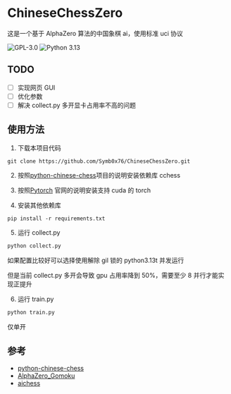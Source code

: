 # ChineseChessZero

这是一个基于 AlphaZero 算法的中国象棋 ai，使用标准 uci 协议

![GPL-3.0](https://img.shields.io/github/license/Symb0x76/ChineseChessZero?style=plastic)
![Python 3.13](https://img.shields.io/badge/Python-3.13-blue?style=plastic)

## TODO

-   [ ] 实现网页 GUI
-   [ ] 优化参数
-   [ ] 解决 collect.py 多开显卡占用率不高的问题

## 使用方法

1.  下载本项目代码

```git
git clone https://github.com/Symb0x76/ChineseChessZero.git
```

2.  按照[python-chinese-chess](https://github.com/windshadow233/python-chinese-chess)项目的说明安装依赖库 cchess
3.  按照[Pytorch](https://pytorch.org) 官网的说明安装支持 cuda 的 torch

4.  安装其他依赖库

```pip
pip install -r requirements.txt
```

5.  运行 collect.py

```python
python collect.py
```

如果配置比较好可以选择使用解除 gil 锁的 python3.13t 并发运行

但是当前 collect.py 多开会导致 gpu 占用率降到 50%，需要至少 8 并行才能实现正提升

6.  运行 train.py

```python
python train.py
```

仅单开

## 参考

-   [python-chinese-chess](https://github.com/windshadow233/python-chinese-chess)
-   [AlphaZero_Gomoku](https://github.com/junxiaosong/AlphaZero_Gomoku)
-   [aichess](https://github.com/tensorfly-gpu/aichess)
